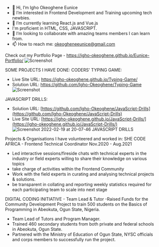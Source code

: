- 👋 Hi, I’m Igho Okeoghene Eunice
- 👀 I’m interested in Frontend Development and Training upcoming tech newbies.
- 🌱 I’m currently learning React.js and Vue.js
- I'm proficient in HTML, CSS, JAVASCRIPT.
- 💞️ I’m looking to collaborate with amazing teams members I can learn from.
- 📫 How to reach me: okeogheneeunice@gmail.com

Check out my Portfolio Page - 
https://igho-okeoghene.github.io/Eunice-Portfolio/
![Screenshot](https://user-images.githubusercontent.com/61965289/153713082-891242b7-5fce-4aa5-8127-f5f7ab95cb86.png)

SOME PROJECTS I HAVE DONE:
CODERS' TYPING GAME: 
- Live Site URL: https://igho-okeoghene.github.io/Typing-Game/
- Solution URL: https://github.com/Igho-Okeoghene/Typing-Game
![Screenshot](https://user-images.githubusercontent.com/61965289/153713149-04512bc2-2d20-406c-a87c-b0b64d431769.png)


JAVASCRIPT DRILLS: 
- Solution URL: [https://github.com/Igho-Okeoghene/JavaScript-Drills](https://github.com/Igho-Okeoghene/JavaScript-Drills)
- Live Site URL: [https://igho-okeoghene.github.io/JavaScript-Drills/](https://igho-okeoghene.github.io/JavaScript-Drills/)
![Screenshot 2022-02-19 at 20-07-46 JAVASCRIPT DRILLS](https://user-images.githubusercontent.com/61965289/154818116-08fa77e7-1d02-4880-a048-6bcd9ad990e7.png)

Projects & Organisations I have volunteered and worked in:
SHE CODE AFRICA - Frontend Technical Coordinator 
Nov.2020 - Aug.2021
- Led interactive sessions/fireside chats with technical experts in the industry or field experts willing to share their knowledge on various topics
- take charge of activities within the Frontend Community
- Work with the field experts in curating and analysing technical projects & solutions.
- be transparent in collating and reporting weekly statistics required for each participating team to scale into next stage

DIGITAL CODING INITIATIVE - Team Lead & Tutor
-Raised Funds for the Community Development Project to train 500 students on the Basics of Programming in Abeokuta, Ogun State, Nigeria.
- Team Lead of Tutors and Program Manager.
- Trained 460 secondary students from both private and federal schools in Abeokuta, Ogun State.
- Partnered with the Ministry of Education of Ogun State, NYSC officials and corps members to successfully run the project.
<!---
Igho-Okeoghene/Igho-Okeoghene is a ✨ special ✨ repository because its `README.md` (this file) appears on your GitHub profile.
You can click the Preview link to take a look at your changes.
--->
